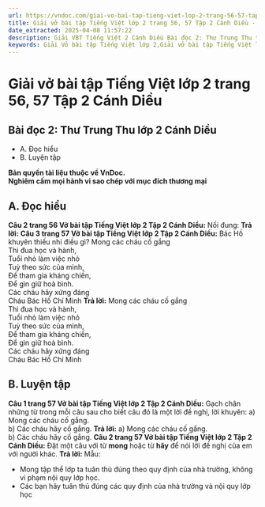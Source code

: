 ```yaml
---
url: https://vndoc.com/giai-vo-bai-tap-tieng-viet-lop-2-trang-56-57-tap-2-canh-dieu-321504
title: Giải vở bài tập Tiếng Việt lớp 2 trang 56, 57 Tập 2 Cánh Diều - VnDoc.com
date_extracted: 2025-04-08 11:57:22
description: Giải VBT Tiếng Việt 2 Cánh Diều Bài đọc 2: Thư Trung Thu trang 56 được biên soạn nhằm giúp các em HS học tập tốt môn Tiếng Việt lớp 2 Cánh Diều. Mời các bạn tham khảo.
keywords: Giải Vở bài tập Tiếng Việt lớp 2,Giải vở bài tập Tiếng Việt lớp 2 trang 56 Tập 2 Cánh Diều,Giải Bài đọc 2 Thư Trung Thu lớp 4 Vở bài tập,Bài 32 Người Việt Nam lớp 2 Vở bài tập,Giải VBT Tiếng Việt lớp 2 Tập 2 trang 56 Cánh Diều,Giải Bài đọc 2 Thư Trung Thu lớp 2 Cánh Diều,Giải vbt Tiếng Việt lớp 2
---
```


# Giải vở bài tập Tiếng Việt lớp 2 trang 56, 57 Tập 2 Cánh Diều
## **Bài đọc 2: Thư Trung Thu lớp 2 Cánh Diều**
  * A. Đọc hiểu
  * B. Luyện tập

**Bản quyền tài liệu thuộc về VnDoc.**  
**Nghiêm cấm mọi hành vi sao chép với mục đích thương mại**
## **A. Đọc hiểu**
**Câu 2 trang 56 Vở bài tập Tiếng Việt lớp 2 Tập 2 Cánh Diều:** Nối đung:
**Trả lời:**
**Câu 3 trang 57 Vở bài tập Tiếng Việt lớp 2 Tập 2 Cánh Diều:** Bác Hồ khuyên thiếu nhi điều gì?
Mong các cháu cố gắng  
Thi đua học và hành,  
Tuổi nhỏ làm việc nhỏ  
Tuỳ theo sức của mình,  
Để tham gia kháng chiến,  
Để gìn giữ hoà bình.  
Các cháu hãy xứng đáng  
Cháu Bác Hồ Chí Minh
**Trả lời:**
Mong các cháu cố gắng  
Thi đua học và hành,  
Tuổi nhỏ làm việc nhỏ  
Tuỳ theo sức của mình,  
Để tham gia kháng chiến,  
Để gìn giữ hoà bình.  
Các cháu hãy xứng đáng  
Cháu Bác Hồ Chí Minh
## **B. Luyện tập**
**Câu 1 trang 57 Vở bài tập Tiếng Việt lớp 2 Tập 2 Cánh Diều:** Gạch chân những từ trong mỗi câu sau cho biết câu đó là một lời đề nghị, lời khuyên:
a\) Mong các cháu cố gắng.  
b\) Các cháu hãy cố gắng.
**Trả lời:**
a\) Mong các cháu cố gắng.  
b\) Các cháu hãy cố gắng.
**Câu 2 trang 57 Vở bài tập Tiếng Việt lớp 2 Tập 2 Cánh Diều:** Đặt một câu với từ **mong** hoặc từ **hãy** để nói lời đề nghị của em với người khác.
**Trả lời:**
Mẫu:
  * Mong tập thể lớp ta tuân thủ đúng theo quy định của nhà trường, không vi phạm nội quy lớp học.
  * Các bạn hãy tuân thủ đúng các quy định của nhà trường và nội quy lớp học

